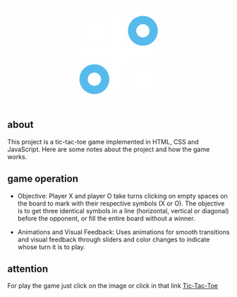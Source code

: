 <p align="center">
   <a href="https://iamlucasmagalhaes.github.io/tic-tac-toe/">
    <img src="images/2085020.png">
   </a>
</p>

## about
This project is a tic-tac-toe game implemented in HTML, CSS and JavaScript. Here are some notes about the project and how the game works.

## game operation
* Objective: Player X and player O take turns clicking on empty spaces on the board to mark with their respective symbols (X or O). The objective is to get three identical symbols in a line (horizontal, vertical or diagonal) before the opponent, or fill the entire board without a winner.

* Animations and Visual Feedback: Uses animations for smooth transitions and visual feedback through sliders and color changes to indicate whose turn it is to play.

## attention
For play the game just click on the image or click in that link <a href="https://iamlucasmagalhaes.github.io/tic-tac-toe/" style = "text-decoration: underline;" >Tic-Tac-Toe</a>
